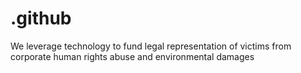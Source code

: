 # .github
We leverage technology to fund legal representation of victims from corporate human rights abuse and environmental damages 
